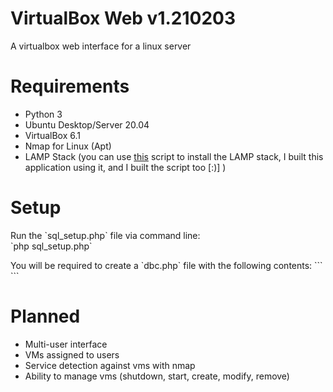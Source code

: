 # VirtualBox Web v1.210203
 A virtualbox web interface for a linux server

# Requirements
 <ul>
 	<li>Python 3</li>
 	<li>Ubuntu Desktop/Server 20.04</li>
 	<li>VirtualBox 6.1</li>
 	<li>Nmap for Linux (Apt)</li>
 	<li>LAMP Stack (you can use <a href="https://github.com/Zachucks/linux_setup">this</a> script to install the LAMP stack, I built this application using it, and I built the script too [:)] )</li>
 </ul>

# Setup
 <p>
 	Run the `sql_setup.php` file via command line:<br>
 	`php sql_setup.php`
 </p>

 <p>
	You will be required to create a `dbc.php` file with the following contents:
	```
		<?php
			//Create database connection
			//Replace username and password with yours
			$conn = mysqli_connect("127.0.0.1", "username", "password", "vms");
		?>
	```
 </p>

# Planned
 <ul>
 	<li>Multi-user interface</li>
 	<li>VMs assigned to users</li>
 	<li>Service detection against vms with nmap</li>
 	<li>Ability to manage vms (shutdown, start, create, modify, remove)</li>
 </ul>
